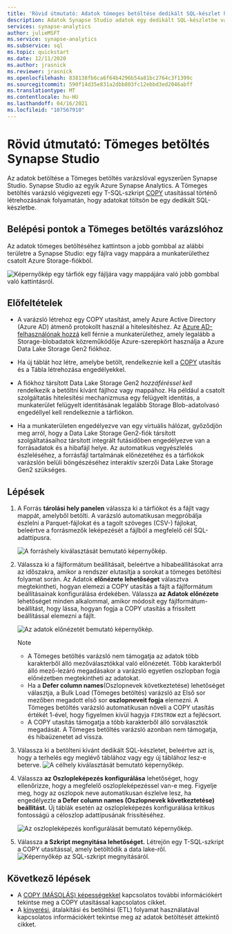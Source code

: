 ```yaml
---
title: 'Rövid útmutató: Adatok tömeges betöltése dedikált SQL-készlet használatával'
description: Adatok Synapse Studio adatok egy dedikált SQL-készletbe való tömeges betöltéséhez a Azure Synapse Analytics.
services: synapse-analytics
author: julieMSFT
ms.service: synapse-analytics
ms.subservice: sql
ms.topic: quickstart
ms.date: 12/11/2020
ms.author: jrasnick
ms.reviewer: jrasnick
ms.openlocfilehash: 838138fb6ca6f64b4296b54a81bc2764c3f1399c
ms.sourcegitcommit: 590f14d35e831a2dbb803fc12ebbd3ed2046abff
ms.translationtype: MT
ms.contentlocale: hu-HU
ms.lasthandoff: 04/16/2021
ms.locfileid: "107567910"
---
```

# <a name="quickstart-bulk-loading-with-synapse-studio"></a>Rövid útmutató: Tömeges betöltés Synapse Studio

Az adatok betöltése a Tömeges betöltés varázslóval egyszerűen Synapse Studio. Synapse Studio az egyik Azure Synapse Analytics. A Tömeges betöltés varázsló végigvezeti egy T-SQL-szkript [COPY](/sql/t-sql/statements/copy-into-transact-sql?view=azure-sqldw-latest&preserve-view=true) utasítással történő létrehozásának folyamatán, hogy adatokat töltsön be egy dedikált SQL-készletbe. 

## <a name="entry-points-to-the-bulk-load-wizard"></a>Belépési pontok a Tömeges betöltés varázslóhoz

Az adatok tömeges betöltéséhez kattintson a jobb gombbal az alábbi területre a Synapse Studio: egy fájlra vagy mappára a munkaterülethez csatolt Azure Storage-fiókból.

![Képernyőkép egy tárfiók egy fájljára vagy mappájára való jobb gombbal való kattintásról.](./sql/media/bulk-load/bulk-load-entry-point-0.png)

## <a name="prerequisites"></a>Előfeltételek

- A varázsló létrehoz egy COPY utasítást, amely Azure Active Directory (Azure AD) átmenő protokollt használ a hitelesítéshez. Az [Azure AD-felhasználónak hozzá](./sql-data-warehouse/quickstart-bulk-load-copy-tsql-examples.md#d-azure-active-directory-authentication) kell férnie a munkaterülethez, amely legalább a Storage-blobadatok közreműködője Azure-szerepkört használja a Azure Data Lake Storage Gen2 fiókhoz. 

- Ha új táblát hoz létre, amelybe betölt, rendelkeznie kell a [COPY](/sql/t-sql/statements/copy-into-transact-sql?view=azure-sqldw-latest&preserve-view=true#permissions) utasítás és a Tábla létrehozása engedélyekkel.

- A fiókhoz társított Data Lake Storage Gen2 *hozzáféréssel kell* rendelkezik a betöltni kívánt fájlhoz vagy mappához. Ha például a csatolt szolgáltatás hitelesítési mechanizmusa egy felügyelt identitás, a munkaterület felügyelt identitásának legalább Storage Blob-adatolvasó engedéllyel kell rendelkeznie a tárfiókon.

- Ha a munkaterületen engedélyezve van egy virtuális hálózat, győződjön meg arról, hogy a Data Lake Storage Gen2-fiók társított szolgáltatásaihoz társított integrált futásidőben engedélyezve van a forrásadatok és a hibafájl helye. Az automatikus vegyészlelés észleléséhez, a forrásfájl tartalmának előnézetéhez és a tárfiókok varázslón belüli böngészéséhez interaktív szerzői Data Lake Storage Gen2 szükséges.

## <a name="steps"></a>Lépések

1. A Forrás **tárolási hely panelen** válassza ki a tárfiókot és a fájlt vagy mappát, amelyből betölti. A varázsló automatikusan megpróbálja észlelni a Parquet-fájlokat és a tagolt szöveges (CSV-) fájlokat, beleértve a forrásmezők leképezését a fájlból a megfelelő cél SQL-adattípusra. 

   ![A forráshely kiválasztását bemutató képernyőkép.](./sql/media/bulk-load/bulk-load-source-location.png)

2. Válassza ki a fájlformátum beállításait, beleértve a hibabeállításokat arra az időszakra, amikor a rendszer elutasítja a sorokat a tömeges betöltési folyamat során. Az Adatok **előnézete lehetőséget** választva megtekintheti, hogyan elemezi a COPY utasítás a fájlt a fájlformátum beállításainak konfigurálása érdekében. Válassza **az Adatok előnézete** lehetőséget minden alkalommal, amikor módosít egy fájlformátum-beállítást, hogy lássa, hogyan fogja a COPY utasítás a frissített beállítással elemezni a fájlt.

   ![Az adatok előnézetét bemutató képernyőkép.](./sql/media/bulk-load/bulk-load-file-format-settings-preview-data.png) 

   > [!NOTE]  
   >
   > - A Tömeges betöltés varázsló nem támogatja az adatok több karakterből álló mezőválasztókkal való előnézetét. Több karakterből álló mező-lezáró megadásakor a varázsló egyetlen oszlopban fogja előnézetben megtekintheti az adatokat. 
   > - Ha a **Defer column names**(Oszlopnevek következtetése) lehetőséget választja, a Bulk Load (Tömeges betöltés) varázsló az Első sor mezőben megadott első sor **oszlopneveit fogja** elemezni. A Tömeges betöltés varázsló automatikusan növeli a COPY utasítás értékét 1-ével, hogy figyelmen kívül hagyja `FIRSTROW` ezt a fejlécsort. 
   > - A COPY utasítás támogatja a több karakterből álló sorválasztók megadását. A Tömeges betöltés varázsló azonban nem támogatja, és hibaüzenetet ad vissza.

3. Válassza ki a betölteni kívánt dedikált SQL-készletet, beleértve azt is, hogy a terhelés egy meglévő táblához vagy egy új táblához lesz-e beterve.
   ![A célhely kiválasztását bemutató képernyőkép.](./sql/media/bulk-load/bulk-load-target-location.png)
4. Válassza **az Oszlopleképezés konfigurálása** lehetőséget, hogy ellenőrizze, hogy a megfelelő oszlopleképezéssel van-e meg. Figyelje meg, hogy az oszlopok neve automatikusan észlelve lesz, ha engedélyezte **a Defer column names (Oszlopnevek következtetése) beállítást.** Új táblák esetén az oszlopleképezés konfigurálása kritikus fontosságú a céloszlop adattípusának frissítéséhez.

   ![Az oszlopleképezés konfigurálását bemutató képernyőkép.](./sql/media/bulk-load/bulk-load-target-location-column-mapping.png)
5. Válassza **a Szkript megnyitása lehetőséget.** Létrejön egy T-SQL-szkript a COPY utasítással, amely betöltődik a data lake-ről.
   ![Képernyőkép az SQL-szkript megnyitásáról.](./sql/media/bulk-load/bulk-load-target-final-script.png)

## <a name="next-steps"></a>Következő lépések

- A [COPY (MÁSOLÁS) képességekkel](/sql/t-sql/statements/copy-into-transact-sql?view=azure-sqldw-latest&preserve-view=true#syntax) kapcsolatos további információkért tekintse meg a COPY utasítással kapcsolatos cikket.
- A [kinyerési,](./sql-data-warehouse/design-elt-data-loading.md#what-is-elt) átalakítási és betöltési (ETL) folyamat használatával kapcsolatos információkért tekintse meg az adatok betöltését áttekintő cikket.
